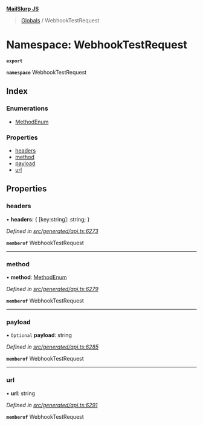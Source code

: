 **[MailSlurp JS](../README.md)**

> [Globals](../README.md) / WebhookTestRequest

# Namespace: WebhookTestRequest

**`export`** 

**`namespace`** WebhookTestRequest

## Index

### Enumerations

* [MethodEnum](../enums/webhooktestrequest.methodenum.md)

### Properties

* [headers](webhooktestrequest.md#headers)
* [method](webhooktestrequest.md#method)
* [payload](webhooktestrequest.md#payload)
* [url](webhooktestrequest.md#url)

## Properties

### headers

•  **headers**: { [key:string]: string;  }

*Defined in [src/generated/api.ts:6273](https://github.com/mailslurp/mailslurp-client/blob/eace919/src/generated/api.ts#L6273)*

**`memberof`** WebhookTestRequest

___

### method

•  **method**: [MethodEnum](../enums/webhooktestrequest.methodenum.md)

*Defined in [src/generated/api.ts:6279](https://github.com/mailslurp/mailslurp-client/blob/eace919/src/generated/api.ts#L6279)*

**`memberof`** WebhookTestRequest

___

### payload

• `Optional` **payload**: string

*Defined in [src/generated/api.ts:6285](https://github.com/mailslurp/mailslurp-client/blob/eace919/src/generated/api.ts#L6285)*

**`memberof`** WebhookTestRequest

___

### url

•  **url**: string

*Defined in [src/generated/api.ts:6291](https://github.com/mailslurp/mailslurp-client/blob/eace919/src/generated/api.ts#L6291)*

**`memberof`** WebhookTestRequest
